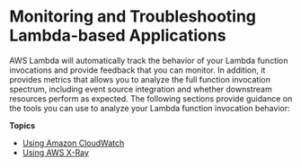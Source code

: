 # Monitoring and Troubleshooting Lambda\-based Applications<a name="troubleshooting"></a>

AWS Lambda will automatically track the behavior of your Lambda function invocations and provide feedback that you can monitor\. In addition, it provides metrics that allows you to analyze the full function invocation spectrum, including event source integration and whether downstream resources perform as expected\. The following sections provide guidance on the tools you can use to analyze your Lambda function invocation behavior:

**Topics**
+ [Using Amazon CloudWatch](monitoring-functions.md)
+ [Using AWS X\-Ray](lambda-x-ray.md)